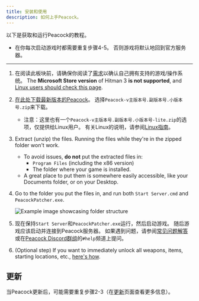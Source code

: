```yaml
---
title: 安装和使用
description: 如何上手Peacock。
---
```


以下是获取和运行Peacock的教程。

-   在你每次启动游戏时都需要重复步骤4-5。 否则游戏将默认地回到官方服务器。

---

1. 在阅读此板块前，请确保你阅读了[需求](./requirements.md)以确认自己拥有支持的游戏/操作系统。 The **Microsoft Store version** of Hitman 3 **is not supported**, and [Linux users should check this page](../guides/linux-setup.md).

2. [在此处下载最新版本的Peacock](https://github.com/thepeacockproject/Peacock/releases/latest)。 选择`Peacock-v主版本号.副版本号.小版本号.zip`来下载。

    - 注意：这里也有一个`Peacock-v主版本号.副版本号.小版本号-lite.zip`的选项，仅提供给Linux用户。 有关Linux的说明，请参阅[Linux指南](.../guides/linux-setup.md)。

3. Extract (unzip) the files. Running the files while they're in the zipped folder won't work.

   - To avoid issues, **do not** put the extracted files in:
     - `Program Files` (including the x86 version)
     - The folder where your game is installed.
   - A great place to put them is somewhere easily accessible, like your Documents folder, or on your Desktop.

4. Go to the folder you put the files in, and run both `Start Server.cmd` and `PeacockPatcher.exe`.

   ![Example image showcasing folder structure](/img/patcher_and_server.png)

5. 现在保持`Start Server`和`PeacockPatcher.exe`运行，然后启动游戏。 随后游戏应该启动并连接到Peacock服务器。 如果遇到问题，请参阅[常见问题解答](./faq.md)或在[Peacock Discord群组](https://thepeacockproject.org/discord)的`#help`频道上提问。

6. (Optional step) If you want to immediately unlock all weapons, items, starting locations, etc., [here's how](../intel/faq.md#how-to-get-all-items).

## 更新

当Peacock更新后，可能需要重复步骤2-3（在[更新](./updating.md)页面查看更多信息）。
